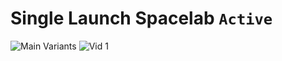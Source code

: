 # Single Launch Spacelab `Active`

![Main Variants](../../assets/Screenshot_20241224_154237.png)
![Vid 1](../../assets/Screenshot_20241231_223054.png)
